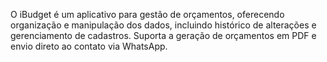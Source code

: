 O iBudget é um aplicativo para gestão de orçamentos, oferecendo organização e manipulação dos dados, incluindo histórico de alterações e gerenciamento de cadastros. Suporta a geração de orçamentos em PDF e envio direto ao contato via WhatsApp.
